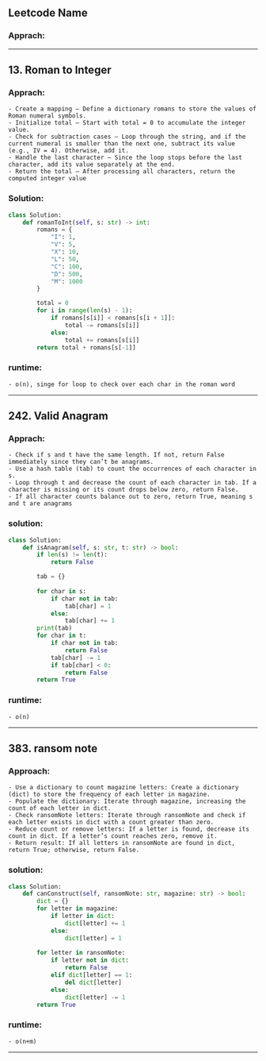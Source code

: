 ## Leetcode Name
### Apprach:


------------------

## 13. Roman to Integer
### Apprach:
    - Create a mapping – Define a dictionary romans to store the values of Roman numeral symbols.
	- Initialize total – Start with total = 0 to accumulate the integer value.
	- Check for subtraction cases – Loop through the string, and if the current numeral is smaller than the next one, subtract its value (e.g., IV = 4). Otherwise, add it.
	- Handle the last character – Since the loop stops before the last character, add its value separately at the end.
	- Return the total – After processing all characters, return the computed integer value
### Solution:
```py
class Solution:
    def romanToInt(self, s: str) -> int:
        romans = {
            "I": 1,
            "V": 5,
            "X": 10,
            "L": 50,
            "C": 100,
            "D": 500,
            "M": 1000
        }

        total = 0
        for i in range(len(s) - 1):
            if romans[s[i]] < romans[s[i + 1]]:
                total -= romans[s[i]]
            else:
                total += romans[s[i]]
        return total + romans[s[-1]]
```

### runtime:
    - o(n), singe for loop to check over each char in the roman word

------------------

## 242. Valid Anagram
### Apprach:
	- Check if s and t have the same length. If not, return False immediately since they can’t be anagrams.
	- Use a hash table (tab) to count the occurrences of each character in s.
	- Loop through t and decrease the count of each character in tab. If a character is missing or its count drops below zero, return False.
	- If all character counts balance out to zero, return True, meaning s and t are anagrams

### solution:
```py
class Solution:
    def isAnagram(self, s: str, t: str) -> bool:
        if len(s) != len(t):
            return False

        tab = {}
        
        for char in s:
            if char not in tab:
                tab[char] = 1
            else:
                tab[char] += 1
        print(tab)
        for char in t:
            if char not in tab:
                return False
            tab[char] -= 1
            if tab[char] < 0:
                return False
        return True
```

### runtime:
    - o(n)

------------------

## 383. ransom note
### Approach:
    - Use a dictionary to count magazine letters: Create a dictionary (dict) to store the frequency of each letter in magazine.
	- Populate the dictionary: Iterate through magazine, increasing the count of each letter in dict.
	- Check ransomNote letters: Iterate through ransomNote and check if each letter exists in dict with a count greater than zero.
	- Reduce count or remove letters: If a letter is found, decrease its count in dict. If a letter’s count reaches zero, remove it.
	- Return result: If all letters in ransomNote are found in dict, return True; otherwise, return False.


### solution:
```py
class Solution:
    def canConstruct(self, ransomNote: str, magazine: str) -> bool:      
        dict = {}
        for letter in magazine:
            if letter in dict:
                dict[letter] += 1
            else:
                dict[letter] = 1
        
        for letter in ransomNote:
            if letter not in dict:
                return False
            elif dict[letter] == 1:
                del dict[letter]
            else:
                dict[letter] -= 1
        return True
```

### runtime: 
    - o(n+m)


------------------